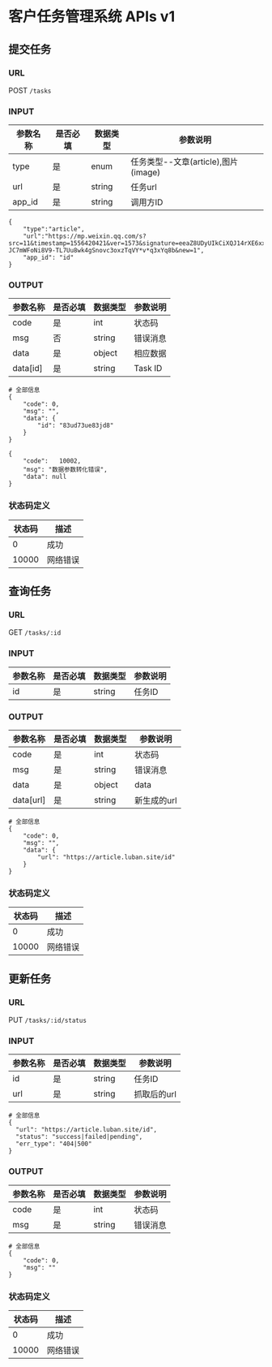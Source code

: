 客户任务管理系统 APIs v1
===============

## 提交任务

### URL
 
POST `/tasks`

### INPUT


| 参数名称  | 是否必填 | 数据类型 | 参数说明 |
| --- | --- | --- | --- |
| type   | 是 | enum | 任务类型--文章(article),图片(image)|
| url    | 是 | string | 任务url |
| app_id | 是 | string | 调用方ID |


```
{
    "type":"article",
    "url":"https://mp.weixin.qq.com/s?src=11&timestamp=1556420421&ver=1573&signature=eeaZ8UDyUIkCiXQJ14rXE6xxAwrYLHdNwaKLHzlpABFTzJWx5TVnakGI1UxpRKlSG7h05PDzHrKJYn7cc-JC7mWFoNi8V9-TL7Uu8wk4gSnovc3oxzTqVY*v*q3xYq8b&new=1",
    "app_id": "id"
}
```

### OUTPUT

| 参数名称  | 是否必填 | 数据类型 | 参数说明 |
| --- | --- | --- | --- |
| code  | 是 | int | 状态码 |
| msg   | 否 | string | 错误消息 |
| data   | 是 | object | 相应数据 |
| data[id] | 是 | string | Task ID |

```
# 全部信息
{
    "code": 0,
    "msg": "",
    "data": {
        "id": "83ud73ue83jd8"
    }
}

{
    "code":   10002,
    "msg": "数据参数转化错误",
    "data": null
}
```

### 状态码定义

| 状态码 | 描述 |
| --- | --- | 
| 0  | 成功 |
| 10000   | 网络错误 | 

##  查询任务

### URL
 
GET `/tasks/:id`

### INPUT
| 参数名称  | 是否必填 | 数据类型 | 参数说明 |
| --- | --- | --- | --- |
| id  | 是 | string | 任务ID |

### OUTPUT

| 参数名称  | 是否必填 | 数据类型 | 参数说明 |
| --- | --- | --- | --- |
| code  | 是 | int | 状态码 |
| msg   | 是 | string | 错误消息 |
| data   | 是 | object | data |
| data[url]   | 是 | string | 新生成的url |

```
# 全部信息
{
    "code": 0,
    "msg": "",
    "data": {
        "url": "https://article.luban.site/id" 
    }
}

```

### 状态码定义

| 状态码 | 描述 |
| --- | --- | 
| 0  | 成功 |
| 10000   | 网络错误 | 



##  更新任务

### URL

PUT `/tasks/:id/status`

### INPUT
| 参数名称  | 是否必填 | 数据类型 | 参数说明 |
| --- | --- | --- | --- |
| id  | 是 | string | 任务ID |
| url | 是 | string | 抓取后的url |
```
# 全部信息
{
  "url": "https://article.luban.site/id",
  "status": "success|failed|pending",
  "err_type": "404|500" 
}
```

### OUTPUT

| 参数名称  | 是否必填 | 数据类型 | 参数说明 |
| --- | --- | --- | --- |
| code  | 是 | int | 状态码 |
| msg   | 是 | string | 错误消息 |

```
# 全部信息
{
    "code": 0,
    "msg": ""
}

```

### 状态码定义

| 状态码 | 描述 |
| --- | --- | 
| 0  | 成功 |
| 10000   | 网络错误 | 